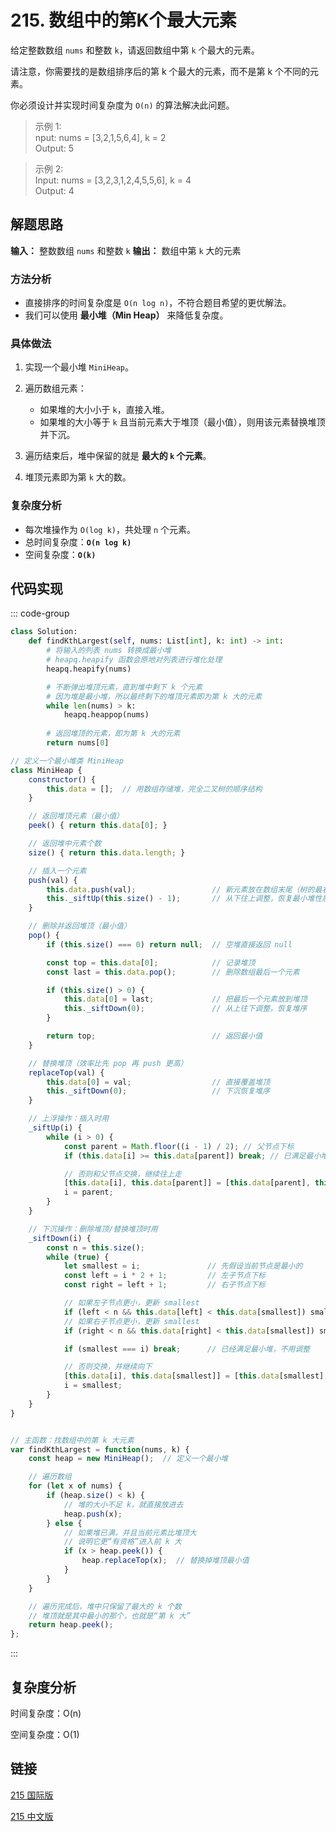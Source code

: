 # 215. 数组中的第K个最大元素 <Badge type="warning" text="Medium" />

给定整数数组 `nums` 和整数 `k`，请返回数组中第 `k` 个最大的元素。

请注意，你需要找的是数组排序后的第 k 个最大的元素，而不是第 k 个不同的元素。

你必须设计并实现时间复杂度为 `O(n)` 的算法解决此问题。

>示例 1:  
nput: nums = [3,2,1,5,6,4], k = 2   
Output: 5

>示例 2:  
Input: nums = [3,2,3,1,2,4,5,5,6], k = 4   
Output: 4

## 解题思路

**输入：** 整数数组 `nums` 和整数 `k`
**输出：** 数组中第 `k` 大的元素

### 方法分析

* 直接排序的时间复杂度是 `O(n log n)`，不符合题目希望的更优解法。
* 我们可以使用 **最小堆（Min Heap）** 来降低复杂度。

### 具体做法

1. 实现一个最小堆 `MiniHeap`。
2. 遍历数组元素：

   * 如果堆的大小小于 `k`，直接入堆。
   * 如果堆的大小等于 `k` 且当前元素大于堆顶（最小值），则用该元素替换堆顶并下沉。
3. 遍历结束后，堆中保留的就是 **最大的 `k` 个元素**。
4. 堆顶元素即为第 `k` 大的数。

### 复杂度分析

* 每次堆操作为 `O(log k)`，共处理 `n` 个元素。
* 总时间复杂度：**`O(n log k)`**
* 空间复杂度：**`O(k)`**

## 代码实现

::: code-group

```python
class Solution:
    def findKthLargest(self, nums: List[int], k: int) -> int:
        # 将输入的列表 nums 转换成最小堆
        # heapq.heapify 函数会原地对列表进行堆化处理
        heapq.heapify(nums)

        # 不断弹出堆顶元素，直到堆中剩下 k 个元素
        # 因为堆是最小堆，所以最终剩下的堆顶元素即为第 k 大的元素
        while len(nums) > k:
            heapq.heappop(nums)
        
        # 返回堆顶的元素，即为第 k 大的元素
        return nums[0]
```

```javascript
// 定义一个最小堆类 MiniHeap
class MiniHeap {
    constructor() {
        this.data = [];  // 用数组存储堆，完全二叉树的顺序结构
    }

    // 返回堆顶元素（最小值）
    peek() { return this.data[0]; }

    // 返回堆中元素个数
    size() { return this.data.length; }

    // 插入一个元素
    push(val) {
        this.data.push(val);                 // 新元素放在数组末尾（树的最右下角）
        this._siftUp(this.size() - 1);       // 从下往上调整，恢复最小堆性质
    }

    // 删除并返回堆顶（最小值）
    pop() {
        if (this.size() === 0) return null;  // 空堆直接返回 null

        const top = this.data[0];            // 记录堆顶
        const last = this.data.pop();        // 删除数组最后一个元素

        if (this.size() > 0) {
            this.data[0] = last;             // 把最后一个元素放到堆顶
            this._siftDown(0);               // 从上往下调整，恢复堆序
        }

        return top;                          // 返回最小值
    }

    // 替换堆顶（效率比先 pop 再 push 更高）
    replaceTop(val) {
        this.data[0] = val;                  // 直接覆盖堆顶
        this._siftDown(0);                   // 下沉恢复堆序
    }

    // 上浮操作：插入时用
    _siftUp(i) {
        while (i > 0) {
            const parent = Math.floor((i - 1) / 2); // 父节点下标
            if (this.data[i] >= this.data[parent]) break; // 已满足最小堆，不需要调整

            // 否则和父节点交换，继续往上走
            [this.data[i], this.data[parent]] = [this.data[parent], this.data[i]];
            i = parent;
        }
    }

    // 下沉操作：删除堆顶/替换堆顶时用
    _siftDown(i) {
        const n = this.size();
        while (true) {
            let smallest = i;               // 先假设当前节点是最小的
            const left = i * 2 + 1;         // 左子节点下标
            const right = left + 1;         // 右子节点下标

            // 如果左子节点更小，更新 smallest
            if (left < n && this.data[left] < this.data[smallest]) smallest = left;
            // 如果右子节点更小，更新 smallest
            if (right < n && this.data[right] < this.data[smallest]) smallest = right;

            if (smallest === i) break;      // 已经满足最小堆，不用调整

            // 否则交换，并继续向下
            [this.data[i], this.data[smallest]] = [this.data[smallest], this.data[i]];
            i = smallest;
        }
    }
}


// 主函数：找数组中的第 k 大元素
var findKthLargest = function(nums, k) {
    const heap = new MiniHeap();  // 定义一个最小堆

    // 遍历数组
    for (let x of nums) {
        if (heap.size() < k) {
            // 堆的大小不足 k，就直接放进去
            heap.push(x);
        } else {
            // 如果堆已满，并且当前元素比堆顶大
            // 说明它更“有资格”进入前 k 大
            if (x > heap.peek()) {
                heap.replaceTop(x);  // 替换掉堆顶最小值
            }
        }
    }

    // 遍历完成后，堆中只保留了最大的 k 个数
    // 堆顶就是其中最小的那个，也就是“第 k 大”
    return heap.peek();
};
```

:::

## 复杂度分析

时间复杂度：O(n)

空间复杂度：O(1)

## 链接

[215 国际版](https://leetcode.com/problems/kth-largest-element-in-an-array/)

[215 中文版](https://leetcode.cn/problems/kth-largest-element-in-an-array/)
